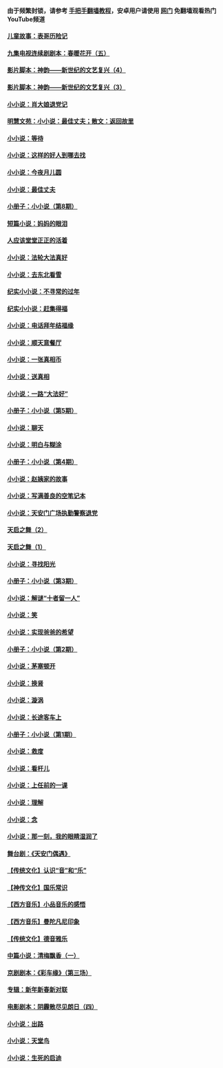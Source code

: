 #### 由于频繁封锁，请参考 [手把手翻墙教程](https://github.com/gfw-breaker/guides/wiki/)，安卓用户请使用 [网门](https://github.com/gfw-breaker/nogfw/blob/master/dl.md?t=05251701) 免翻墙观看热门YouTube频道 

#### [儿童故事：表哥历险记](../pages/328/383535.md?t=05251701) 

#### [九集电视连续剧剧本：春暖花开（五）](../pages/328/275919.md?t=05251701) 

#### [影片脚本：神韵——新世纪的文艺复兴（4）](../pages/328/266089.md?t=05251701) 

#### [影片脚本：神韵——新世纪的文艺复兴（3）](../pages/328/266087.md?t=05251701) 

#### [小小说：肖大娘退党记](../pages/328/239807.md?t=05251701) 

#### [明慧文苑：小小说：最佳丈夫；散文：返回故里](../pages/328/3439.md?t=05251701) 

#### [小小说：等待](../pages/328/223927.md?t=05251701) 

#### [小小说：这样的好人到哪去找](../pages/328/209396.md?t=05251701) 

#### [小小说：今夜月儿圆](../pages/328/193588.md?t=05251701) 

#### [小小说：最佳丈夫](../pages/328/190938.md?t=05251701) 

#### [小册子：小小说（第8期）](../pages/328/188202.md?t=05251701) 

#### [短篇小说：妈妈的眼泪](../pages/328/187712.md?t=05251701) 

#### [人应该堂堂正正的活着](../pages/328/182430.md?t=05251701) 

#### [小小说：法轮大法真好](../pages/328/174669.md?t=05251701) 

#### [小小说：去东北看雪](../pages/328/173882.md?t=05251701) 

#### [纪实小小说：不寻常的过年](../pages/328/173187.md?t=05251701) 

#### [纪实小小说：赶集得福](../pages/328/172652.md?t=05251701) 

#### [小小说：电话拜年结福缘](../pages/328/172533.md?t=05251701) 

#### [小小说：顺天意餐厅](../pages/328/170182.md?t=05251701) 

#### [小小说：一张真相币](../pages/328/169410.md?t=05251701) 

#### [小小说：送真相](../pages/328/166713.md?t=05251701) 

#### [小小说：一路“大法好”](../pages/328/162016.md?t=05251701) 

#### [小册子：小小说（第5期）](../pages/328/161131.md?t=05251701) 

#### [小小说：聊天](../pages/328/159640.md?t=05251701) 

#### [小小说：明白与糊涂](../pages/328/158101.md?t=05251701) 

#### [小册子：小小说（第4期）](../pages/328/158006.md?t=05251701) 

#### [小小说：赵姨家的故事](../pages/328/157843.md?t=05251701) 

#### [小小说：写满善良的空笔记本](../pages/328/157382.md?t=05251701) 

#### [小小说：天安门广场执勤警察退党](../pages/328/156982.md?t=05251701) 

#### [天启之舞（2）](../pages/328/153440.md?t=05251701) 

#### [天启之舞（1）](../pages/328/153439.md?t=05251701) 

#### [小小说：寻找阳光](../pages/328/153065.md?t=05251701) 

#### [小册子：小小说（第3期）](../pages/328/151715.md?t=05251701) 

#### [小小说：解谜“十者留一人”](../pages/328/148967.md?t=05251701) 

#### [小小说：笑](../pages/328/148905.md?t=05251701) 

#### [小小说：实现爸爸的希望](../pages/328/148096.md?t=05251701) 

#### [小册子：小小说（第2期）](../pages/328/147214.md?t=05251701) 

#### [小小说：茅塞顿开](../pages/328/147030.md?t=05251701) 

#### [小小说：换肾](../pages/328/146770.md?t=05251701) 

#### [小小说：漩涡](../pages/328/146683.md?t=05251701) 

#### [小小说：长途客车上](../pages/328/145076.md?t=05251701) 

#### [小册子：小小说（第1期）](../pages/328/143963.md?t=05251701) 

#### [小小说：救度](../pages/328/143927.md?t=05251701) 

#### [小小说：看杆儿](../pages/328/142137.md?t=05251701) 

#### [小小说：上任前的一课](../pages/328/140808.md?t=05251701) 

#### [小小说：理解](../pages/328/140476.md?t=05251701) 

#### [小小说：念](../pages/328/139513.md?t=05251701) 

#### [小小说：那一刻，我的眼睛湿润了](../pages/328/138476.md?t=05251701) 

#### [舞台剧：《天安门偶遇》](../pages/328/117155.md?t=05251701) 

#### [【传统文化】认识“音”和“乐”](../pages/328/108667.md?t=05251701) 

#### [【神传文化】国乐常识](../pages/328/104225.md?t=05251701) 

#### [【西方音乐】小品音乐的感悟](../pages/328/102924.md?t=05251701) 

#### [【西方音乐】曼陀凡尼印象](../pages/328/102922.md?t=05251701) 

#### [【传统文化】德音雅乐](../pages/328/102923.md?t=05251701) 

#### [中篇小说：清梅飘香（一）](../pages/328/101058.md?t=05251701) 

#### [京剧剧本：《彩车缘》（第三场）](../pages/328/96434.md?t=05251701) 

#### [专辑：新年新春新对联](../pages/328/94991.md?t=05251701) 

#### [电影剧本：阴霾散尽见朗日（四）](../pages/328/87081.md?t=05251701) 

#### [小小说：出路](../pages/328/84848.md?t=05251701) 

#### [小小说：天堂鸟](../pages/328/83084.md?t=05251701) 

#### [小小说：生死的启迪](../pages/328/70977.md?t=05251701) 

